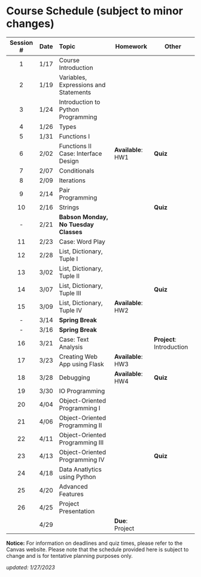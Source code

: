 # Course Schedule (subject to minor changes)

| Session # | Date  | Topic                                   | Homework           | Other                     |
| :-------: | :---: | :-------------------------------------- | ------------------ | ------------------------- |
|     1     | 1/17  | Course Introduction                     |                    |                           |
|     2     | 1/19  | Variables, Expressions and Statements   |                    |                           |
|     3     | 1/24  | Introduction to Python Programming      |                    |                           |
|     4     | 1/26  | Types                                   |                    |                           |
|     5     | 1/31  | Functions I                             |                    |                           |
|     6     | 2/02  | Functions II <br>Case: Interface Design | **Available**: HW1 | **Quiz**                  |
|     7     | 2/07  | Conditionals                            |                    |                           |
|     8     | 2/09  | Iterations                              |                    |                           |
|     9     | 2/14  | Pair Programming                        |                    |                           |
|    10     | 2/16  | Strings                                 |                    | **Quiz**                  |
|     -     | 2/21  | **Babson Monday, No Tuesday Classes**   |                    |                           |
|    11     | 2/23  | Case: Word Play                         |                    |                           |
|    12     | 2/28  | List, Dictionary, Tuple I               |                    |                           |
|    13     | 3/02  | List, Dictionary, Tuple II              |                    |                           |
|    14     | 3/07  | List, Dictionary, Tuple III             |                    | **Quiz**                  |
|    15     | 3/09  | List, Dictionary, Tuple IV              | **Available**: HW2 |                           |
|     -     | 3/14  | **Spring Break**                        |                    |                           |
|     -     | 3/16  | **Spring Break**                        |                    |                           |
|    16     | 3/21  | Case: Text Analysis                     |                    | **Project**: Introduction |
|    17     | 3/23  | Creating Web App using Flask            | **Available**: HW3 |                           |
|    18     | 3/28  | Debugging                               | **Available**: HW4 | **Quiz**                  |
|    19     | 3/30  | IO Programming                          |                    |                           |
|    20     | 4/04  | Object-Oriented Programming I           |                    |                           |
|    21     | 4/06  | Object-Oriented Programming II          |                    |                           |
|    22     | 4/11  | Object-Oriented Programming III         |                    |                           |
|    23     | 4/13  | Object-Oriented Programming IV          |                    | **Quiz**                  |
|    24     | 4/18  | Data Anatlytics using Python            |                    |                           |
|    25     | 4/20  | Advanced Features                       |                    |                           |
|    26     | 4/25  | Project Presentation                    |                    |                           |
|           | 4/29  |                                         | **Due**: Project   |                           |


**Notice:** For information on deadlines and quiz times, please refer to the Canvas website. Please note that the schedule provided here is subject to change and is for tentative planning purposes only.

*updated: 1/27/2023*